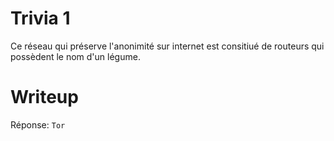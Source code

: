 # Trivia 1

Ce réseau qui préserve l'anonimité sur internet est consitiué de routeurs qui possèdent le nom d'un légume. 

# Writeup

Réponse: `Tor`
